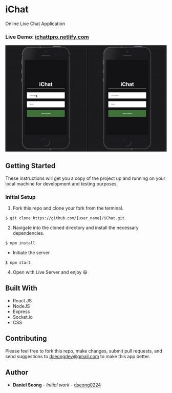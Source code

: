 # iChat

Online Live Chat Application

### Live Demo: [ichattpro.netlify.com](http://ichattpro.netlify.com)

![](ichattpro-demo.gif)

## Getting Started

These instructions will get you a copy of the project up and running on your local machine for development and testing purposes.

### Initial Setup

1. Fork this repo and clone your fork from the terminal.

```
$ git clone https://github.com/[user_name]/iChat.git
```

2. Navigate into the cloned directory and install the necessary dependencies.

```
$ npm install
```
* Initiate the server

```
$ npm start
```

4. Open with Live Server and enjoy 😃


## Built With

* React.JS
* NodeJS
* Express
* Socket.io
* CSS


## Contributing

Please feel free to fork this repo, make changes, submit pull requests, and send suggestions to dseongdev@gmail.com to make this app better.

## Author

* **Daniel Seong** - *Initial work* - [dseong0224](https://github.com/dseong0224)
